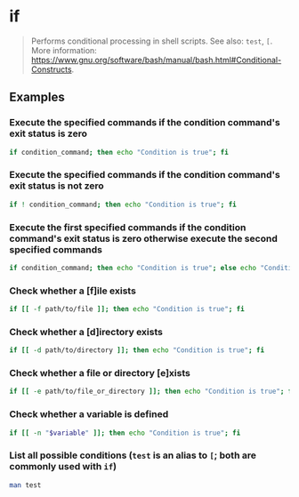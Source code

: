 # if

> Performs conditional processing in shell scripts. See also: `test`, `[`. More information: <https://www.gnu.org/software/bash/manual/bash.html#Conditional-Constructs>.

## Examples

### Execute the specified commands if the condition command's exit status is zero

```bash
if condition_command; then echo "Condition is true"; fi
```

### Execute the specified commands if the condition command's exit status is not zero

```bash
if ! condition_command; then echo "Condition is true"; fi
```

### Execute the first specified commands if the condition command's exit status is zero otherwise execute the second specified commands

```bash
if condition_command; then echo "Condition is true"; else echo "Condition is false"; fi
```

### Check whether a [f]ile exists

```bash
if [[ -f path/to/file ]]; then echo "Condition is true"; fi
```

### Check whether a [d]irectory exists

```bash
if [[ -d path/to/directory ]]; then echo "Condition is true"; fi
```

### Check whether a file or directory [e]xists

```bash
if [[ -e path/to/file_or_directory ]]; then echo "Condition is true"; fi
```

### Check whether a variable is defined

```bash
if [[ -n "$variable" ]]; then echo "Condition is true"; fi
```

### List all possible conditions (`test` is an alias to `[`; both are commonly used with `if`)

```bash
man test
```
